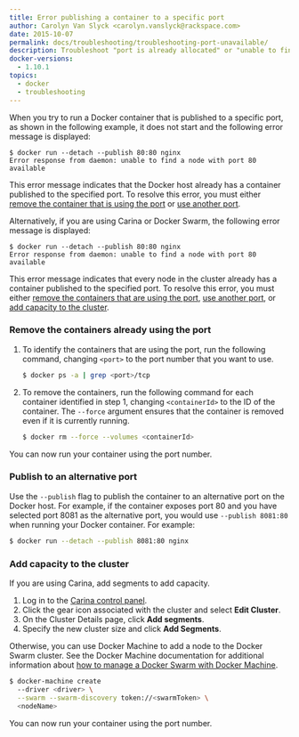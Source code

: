 ```yaml
---
title: Error publishing a container to a specific port
author: Carolyn Van Slyck <carolyn.vanslyck@rackspace.com>
date: 2015-10-07
permalink: docs/troubleshooting/troubleshooting-port-unavailable/
description: Troubleshoot "port is already allocated" or "unable to find a node with port available" errors when running a container
docker-versions:
  - 1.10.1
topics:
  - docker
  - troubleshooting
---
```


When you try to run a Docker container that is published to a specific port,
as shown in the following example, it does not start and the following error
message is displayed:

```
$ docker run --detach --publish 80:80 nginx
Error response from daemon: unable to find a node with port 80 available
```

This error message indicates that the Docker host already has a container published
to the specified port. To resolve this error, you must either
[remove the container that is using the port](#remove-the-containers-already-using-the-port) or [use another port](#publish-to-an-alternative-port).

Alternatively, if you are using Carina or Docker Swarm, the following error message is displayed:

```
$ docker run --detach --publish 80:80 nginx
Error response from daemon: unable to find a node with port 80 available
```

This error message indicates that every node in the cluster already has a container published
to the specified port. To resolve this error, you must either
[remove the containers that are using the port](#remove-the-containers-already-using-the-port),
[use another port](#publish-to-an-alternative-port), or [add capacity to the cluster](#add-capacity-to-the-cluster).

### Remove the containers already using the port
1. To identify the containers that are using the port, run the following command,
    changing `<port>` to the port number that you want to use.

    ```bash
    $ docker ps -a | grep <port>/tcp
    ```

2. To remove the containers, run the following command for each container identified in step 1,
    changing `<containerId>` to the ID of the container.
    The `--force` argument ensures that the container is removed even if it
    is currently running.

    ```bash
    $ docker rm --force --volumes <containerId>
    ```

You can now run your container using the port number.

### Publish to an alternative port
Use the `--publish` flag to publish the container to an alternative port on the Docker host. For example,
if the container exposes port 80 and you have selected port 8081 as the alternative port,
you would use `--publish 8081:80` when running your Docker container. For example:

```bash
$ docker run --detach --publish 8081:80 nginx
```

### Add capacity to the cluster
If you are using Carina, add segments to add capacity.

1. Log in to the [Carina control panel](https://app.getcarina.com).
2. Click the gear icon associated with the cluster and select **Edit Cluster**.
3. On the Cluster Details page, click **Add segments**.
4. Specify the new cluster size and click **Add Segments**.

Otherwise, you can use Docker Machine to add a node to the Docker Swarm cluster.
See the Docker Machine documentation for additional information about [how to manage
a Docker Swarm with Docker Machine][docker-machine-swarm].

```bash
$ docker-machine create
  --driver <driver> \
  --swarm --swarm-discovery token://<swarmToken> \
  <nodeName>
```

You can now run your container using the port number.

[docker-machine-swarm]: https://docs.docker.com/machine/get-started-cloud/#using-docker-machine-with-docker-swarm
